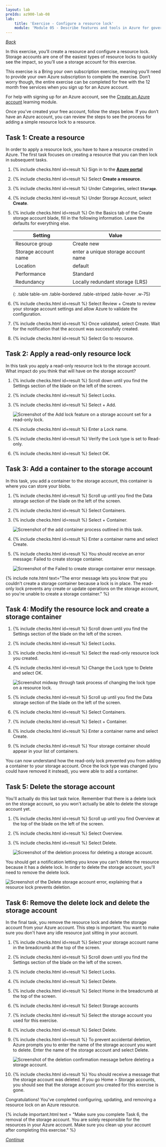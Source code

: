 ```yaml
---
layout: lab
preIds: az900-lab-08
lab:
    title: 'Exercise - Configure a resource lock'
    module: 'Module 05 - Describe features and tools in Azure for governance and compliance'
---
```


[_Back_]

In this exercise, you’ll create a resource and configure a resource lock. Storage accounts are one of the easiest types of resource locks to quickly see the impact, so you’ll use a storage account for this exercise.

This exercise is a Bring your own subscription exercise, meaning you’ll need to provide your own Azure subscription to complete the exercise. Don’t worry though, the entire exercise can be completed for free with the 12 month free services when you sign up for an Azure account.

For help with signing up for an Azure account, see the [Create an Azure account](https://docs.microsoft.com/learn/modules/create-an-azure-account/) learning module.

Once you’ve created your free account, follow the steps below. If you don’t have an Azure account, you can review the steps to see the process for adding a simple resource lock to a resource.

## Task 1: Create a resource

In order to apply a resource lock, you have to have a resource created in Azure. The first task focuses on creating a resource that you can then lock in subsequent tasks.

<!-- {% assign counter = 1 %} {% assign result = page.preIds | append: "-" | append: counter %} -->
1.  <span class="form-check">{% include checks.html id=result %} Sign in to the [**Azure portal**](https://portal.azure.com)</span>
    <!-- {% assign counter = counter | plus: 1 %}{% assign result = page.preIds | append: "-" | append: counter %} -->
2.  <span class="form-check">{% include checks.html id=result %} Select **Create a resource**.</span>
    <!-- {% assign counter = counter | plus: 1 %}{% assign result = page.preIds | append: "-" | append: counter %} -->
3.  <span class="form-check">{% include checks.html id=result %} Under Categories, select **`Storage`**.</span>
    <!-- {% assign counter = counter | plus: 1 %}{% assign result = page.preIds | append: "-" | append: counter %} -->
4.  <span class="form-check">{% include checks.html id=result %} Under Storage Account, select **Create**.</span>
    <!-- {% assign counter = counter | plus: 1 %}{% assign result = page.preIds | append: "-" | append: counter %} -->
5.  <span class="form-check">{% include checks.html id=result %} On the Basics tab of the Create storage account blade, fill in the following information. Leave the defaults for everything else.</span>
    
    | **Setting**          | **Value**                           |
    | -------------------- | ----------------------------------- |
    | Resource group       | Create new                          |
    | Storage account name | enter a unique storage account name |
    | Location             | default                             |
    | Performance          | Standard                            |
    | Redundancy           | Locally redundant storage (LRS)     |
    {: .table table-sm .table-bordered .table-striped .table-hover .w-75}

    <!-- {% assign counter = counter | plus: 1 %}{% assign result = page.preIds | append: "-" | append: counter %} -->
6.  <span class="form-check">{% include checks.html id=result %} Select Review + Create to review your storage account settings and allow Azure to validate the configuration.</span>
    <!-- {% assign counter = counter | plus: 1 %}{% assign result = page.preIds | append: "-" | append: counter %} -->
7.  <span class="form-check">{% include checks.html id=result %} Once validated, select Create. Wait for the notification that the account was successfully created.</span>
    <!-- {% assign counter = counter | plus: 1 %}{% assign result = page.preIds | append: "-" | append: counter %} -->
8.  <span class="form-check">{% include checks.html id=result %} Select Go to resource.</span>

## Task 2: Apply a read-only resource lock

In this task you apply a read-only resource lock to the storage account. What impact do you think that will have on the storage account?

<!-- {% assign counter = counter | plus: 1 %}{% assign result = page.preIds | append: "-" | append: counter %} -->
1.  <span class="form-check">{% include checks.html id=result %} Scroll down until you find the Settings section of the blade on the left of the screen.</span>
    <!-- {% assign counter = counter | plus: 1 %}{% assign result = page.preIds | append: "-" | append: counter %} -->
2.  <span class="form-check">{% include checks.html id=result %} Select Locks.</span>
    <!-- {% assign counter = counter | plus: 1 %}{% assign result = page.preIds | append: "-" | append: counter %} -->
3.  <span class="form-check">{% include checks.html id=result %} Select + Add.</span>
    
    ![Screenshot of the Add lock feature on a storage account set for a read-only lock.](./Media/read-only-lock-e7777623.png)

    <!-- {% assign counter = counter | plus: 1 %}{% assign result = page.preIds | append: "-" | append: counter %} -->
4.  <span class="form-check">{% include checks.html id=result %} Enter a Lock name.</span>
    <!-- {% assign counter = counter | plus: 1 %}{% assign result = page.preIds | append: "-" | append: counter %} -->
5.  <span class="form-check">{% include checks.html id=result %} Verify the Lock type is set to Read-only.</span>
    <!-- {% assign counter = counter | plus: 1 %}{% assign result = page.preIds | append: "-" | append: counter %} -->
6.  <span class="form-check">{% include checks.html id=result %} Select OK.</span>

## Task 3: Add a container to the storage account

In this task, you add a container to the storage account, this container is where you can store your blobs.

<!-- {% assign counter = counter | plus: 1 %}{% assign result = page.preIds | append: "-" | append: counter %} -->
1.  <span class="form-check">{% include checks.html id=result %} Scroll up until you find the Data storage section of the blade on the left of the screen.</span>
    <!-- {% assign counter = counter | plus: 1 %}{% assign result = page.preIds | append: "-" | append: counter %} -->
2.  <span class="form-check">{% include checks.html id=result %} Select Containers.</span>
    <!-- {% assign counter = counter | plus: 1 %}{% assign result = page.preIds | append: "-" | append: counter %} -->
3.  <span class="form-check">{% include checks.html id=result %} Select + Container.</span>
    
    ![Screenshot of the add container process outlined in this task.](./Media/add-container-steps-a6739e88.png)

    <!-- {% assign counter = counter | plus: 1 %}{% assign result = page.preIds | append: "-" | append: counter %} -->
4.  <span class="form-check">{% include checks.html id=result %} Enter a container name and select Create.</span>
    <!-- {% assign counter = counter | plus: 1 %}{% assign result = page.preIds | append: "-" | append: counter %} -->
5.  <span class="form-check">{% include checks.html id=result %} You should receive an error message: Failed to create storage container.</span>
    
    ![Screenshot of the Failed to create storage container error message.](./Media/failed-to-create-warning-291af699.png)

{% include note.html text="The error message lets you know that you couldn't create a storage container because a lock is in place. The read-only lock prevents any create or update operations on the storage account, so you're unable to create a storage container." %}

## Task 4: Modify the resource lock and create a storage container

<!-- {% assign counter = counter | plus: 1 %}{% assign result = page.preIds | append: "-" | append: counter %} -->
1.  <span class="form-check">{% include checks.html id=result %} Scroll down until you find the Settings section of the blade on the left of the screen.</span>
    <!-- {% assign counter = counter | plus: 1 %}{% assign result = page.preIds | append: "-" | append: counter %} -->
2.  <span class="form-check">{% include checks.html id=result %} Select Locks.</span>
    <!-- {% assign counter = counter | plus: 1 %}{% assign result = page.preIds | append: "-" | append: counter %} -->
3.  <span class="form-check">{% include checks.html id=result %} Select the read-only resource lock you created.</span>
    <!-- {% assign counter = counter | plus: 1 %}{% assign result = page.preIds | append: "-" | append: counter %} -->
4.  <span class="form-check">{% include checks.html id=result %} Change the Lock type to Delete and select OK.</span>
    
    ![Screenshot midway through task process of changing the lock type on a resource lock.](./Media/resource-lock-change-e5281189.png)

    <!-- {% assign counter = counter | plus: 1 %}{% assign result = page.preIds | append: "-" | append: counter %} -->
5.  <span class="form-check">{% include checks.html id=result %} Scroll up until you find the Data storage section of the blade on the left of the screen.</span>
    <!-- {% assign counter = counter | plus: 1 %}{% assign result = page.preIds | append: "-" | append: counter %} -->
6.  <span class="form-check">{% include checks.html id=result %} Select Containers.</span>
    <!-- {% assign counter = counter | plus: 1 %}{% assign result = page.preIds | append: "-" | append: counter %} -->
7.  <span class="form-check">{% include checks.html id=result %} Select + Container.</span>
    <!-- {% assign counter = counter | plus: 1 %}{% assign result = page.preIds | append: "-" | append: counter %} -->
8.  <span class="form-check">{% include checks.html id=result %} Enter a container name and select Create.</span>
    <!-- {% assign counter = counter | plus: 1 %}{% assign result = page.preIds | append: "-" | append: counter %} -->
9.  <span class="form-check">{% include checks.html id=result %} Your storage container should appear in your list of containers.</span>

You can now understand how the read-only lock prevented you from adding a container to your storage account. Once the lock type was changed (you could have removed it instead), you were able to add a container.

## Task 5: Delete the storage account

You'll actually do this last task twice. Remember that there is a delete lock on the storage account, so you won't actually be able to delete the storage account yet.

<!-- {% assign counter = counter | plus: 1 %}{% assign result = page.preIds | append: "-" | append: counter %} -->
1.  <span class="form-check">{% include checks.html id=result %} Scroll up until you find Overview at the top of the blade on the left of the screen.</span>
    <!-- {% assign counter = counter | plus: 1 %}{% assign result = page.preIds | append: "-" | append: counter %} -->
2.  <span class="form-check">{% include checks.html id=result %} Select Overview.</span>
    <!-- {% assign counter = counter | plus: 1 %}{% assign result = page.preIds | append: "-" | append: counter %} -->
3.  <span class="form-check">{% include checks.html id=result %} Select Delete.</span>
    
    ![Screenshot of the deletion process for deleting a storage account.](./Media/storage-overview-page-ec75f9e6.png)

You should get a notification letting you know you can't delete the resource because it has a delete lock. In order to delete the storage account, you'll need to remove the delete lock.

![Screenshot of the Delete storage account error, explaining that a resource lock prevents deletion.](./Media/storage-delete-lock-warning-5ea6faa5.png)

## Task 6: Remove the delete lock and delete the storage account

In the final task, you remove the resource lock and delete the storage account from your Azure account. This step is important. You want to make sure you don't have any idle resource just sitting in your account.

<!-- {% assign counter = counter | plus: 1 %}{% assign result = page.preIds | append: "-" | append: counter %} -->
1.  <span class="form-check">{% include checks.html id=result %} Select your storage account name in the breadcrumb at the top of the screen.</span>
    <!-- {% assign counter = counter | plus: 1 %}{% assign result = page.preIds | append: "-" | append: counter %} -->
2.  <span class="form-check">{% include checks.html id=result %} Scroll down until you find the Settings section of the blade on the left of the screen.</span>
    <!-- {% assign counter = counter | plus: 1 %}{% assign result = page.preIds | append: "-" | append: counter %} -->
3.  <span class="form-check">{% include checks.html id=result %} Select Locks.</span>
    <!-- {% assign counter = counter | plus: 1 %}{% assign result = page.preIds | append: "-" | append: counter %} -->
4.  <span class="form-check">{% include checks.html id=result %} Select Delete.</span>
    <!-- {% assign counter = counter | plus: 1 %}{% assign result = page.preIds | append: "-" | append: counter %} -->
5.  <span class="form-check">{% include checks.html id=result %} Select Home in the breadcrumb at the top of the screen.</span>
    <!-- {% assign counter = counter | plus: 1 %}{% assign result = page.preIds | append: "-" | append: counter %} -->
6.  <span class="form-check">{% include checks.html id=result %} Select Storage accounts</span>
    <!-- {% assign counter = counter | plus: 1 %}{% assign result = page.preIds | append: "-" | append: counter %} -->
7.  <span class="form-check">{% include checks.html id=result %} Select the storage account you used for this exercise.</span>
    <!-- {% assign counter = counter | plus: 1 %}{% assign result = page.preIds | append: "-" | append: counter %} -->
8.  <span class="form-check">{% include checks.html id=result %} Select Delete.</span>
    <!-- {% assign counter = counter | plus: 1 %}{% assign result = page.preIds | append: "-" | append: counter %} -->
9.  <span class="form-check">{% include checks.html id=result %} To prevent accidental deletion, Azure prompts you to enter the name of the storage account you want to delete. Enter the name of the storage account and select Delete.</span>
    
    ![Screenshot of the deletion confirmation message before deleting a storage account.](./Media/storage-account-delete-f4d60c3b.png)

    <!-- {% assign counter = counter | plus: 1 %}{% assign result = page.preIds | append: "-" | append: counter %} -->
10. <span class="form-check">{% include checks.html id=result %} You should receive a message that the storage account was deleted. If you go Home &gt; Storage accounts, you should see that the storage account you created for this exercise is gone.</span>

Congratulations! You've completed configuring, updating, and removing a resource lock on an Azure resource.

{% include important.html text = "Make sure you complete Task 6, the removal of the storage account. You are solely responsible for the resources in your Azure account. Make sure you clean up your account after completing this exercise." %}


[_Continue_]

[_Back_]: ../../describe-azure-management-and-governance
[_Continue_]: ../../describe-azure-management-and-governance
